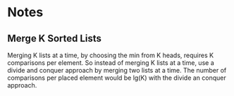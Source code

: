 # Notes

## Merge K Sorted Lists

Merging K lists at a time, by choosing the min from K heads, requires K comparisons per element. So instead of merging K lists at a time, use a divide and conquer approach by merging two lists at a time. The number of comparisons per placed element would be lg(K) with the divide an conquer approach.
